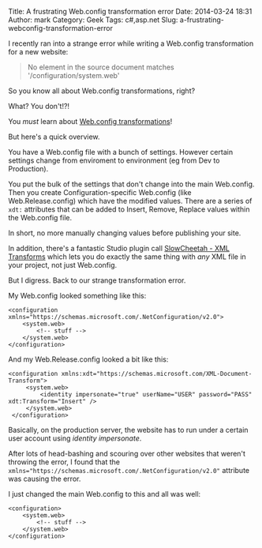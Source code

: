 Title: A frustrating Web.config transformation error
Date: 2014-03-24 18:31
Author: mark
Category: Geek
Tags: c#,asp.net
Slug: a-frustrating-webconfig-transformation-error

I recently ran into a strange error while writing a Web.config transformation for a new website:

> No element in the source document matches '/configuration/system.web'

So you know all about Web.config transformations, right?

What? You don't!?!

You *must* learn about [Web.config transformations](https://msdn.microsoft.com/en-us/library/dd465326%28VS.100%29.aspx)!

But here's a quick overview.

You have a Web.config file with a bunch of settings. However certain settings change from enviroment to environment (eg from Dev to Production).

You put the bulk of the settings that don't change into the main Web.config. Then you create Configuration-specific Web.config (like Web.Release.config) which have the modified values. There are a series of `xdt:` attributes that can be added to Insert, Remove, Replace values within the Web.config file.

In short, no more manually changing values before publishing your site.

In addition, there's a fantastic Studio plugin call [SlowCheetah - XML Transforms](https://visualstudiogallery.msdn.microsoft.com/69023d00-a4f9-4a34-a6cd-7e854ba318b5) which lets you do exactly the same thing with *any* XML file in your project, not just Web.config.

But I digress. Back to our strange transformation error.

My Web.config looked something like this:

    <configuration xmlns="https://schemas.microsoft.com/.NetConfiguration/v2.0">
        <system.web>
            <!-- stuff -->
        </system.web>
    </configuration>

And my Web.Release.config looked a bit like this:

    <configuration xmlns:xdt="https://schemas.microsoft.com/XML-Document-Transform">
         <system.web>
             <identity impersonate="true" userName="USER" password="PASS" xdt:Transform="Insert" />
         </system.web>
     </configuration>

Basically, on the production server, the website has to run under a certain user account using *identity impersonate*.

After lots of head-bashing and scouring over other websites that weren't throwing the error, I found that the `xmlns="https://schemas.microsoft.com/.NetConfiguration/v2.0"` attribute was causing the error.

I just changed the main Web.config to this and all was well:

    <configuration>
        <system.web>
            <!-- stuff -->
        </system.web>
    </configuration>

